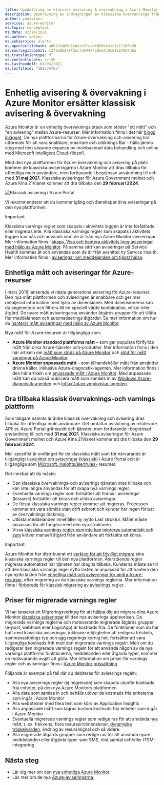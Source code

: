 ```yaml
---
title: Uppdatering av klassisk avisering & övervakning i Azure Monitor
description: Beskrivning av indragningen av klassiska övervaknings tjänster och funktioner, tidigare visas i Azure Portal under aviseringar (klassisk).
author: yanivlavi
services: azure-monitor
ms.topic: conceptual
ms.date: 02/14/2021
ms.author: yalavi
ms.subservice: alerts
ms.openlocfilehash: a862e54b5e1eddce5fcabf050eba1cfa1f103e30
ms.sourcegitcommit: c27a20b278f2ac758447418ea4c8c61e27927d6a
ms.translationtype: MT
ms.contentlocale: sv-SE
ms.lasthandoff: 03/03/2021
ms.locfileid: "101734765"
---
```

# <a name="unified-alerting--monitoring-in-azure-monitor-replaces-classic-alerting--monitoring"></a>Enhetlig avisering & övervakning i Azure Monitor ersätter klassisk avisering & övervakning

Azure Monitor är en enhetlig övervaknings stack som stöder "ett mått" och "en avisering" mellan Azure-resurser. Mer information finns i det här [blogg inlägget](https://azure.microsoft.com/blog/new-full-stack-monitoring-capabilities-in-azure-monitor/). De nya plattformarna för Azure-övervakning och-avisering har utformats för att vara snabbare, smartare och utöknings Bar – hålla jämna steg med den växande expanse av molnbaserad data behandling och online med Microsoft Intelligent Cloud-filosofi.

Med den nya plattformen för Azure-övervakning och avisering på plats kommer de klassiska aviseringarna i Azure Monitor att dras tillbaka för offentliga moln användare, men fortfarande i begränsad användning till och med **31 maj 2021**. Klassiska aviseringar för Azure Government molnet och Azure Kina 21Vianet kommer att dra tillbaka den **29 februari 2024**.

 ![Klassisk avisering i Azure Portal](media/monitoring-classic-retirement/monitor-alert-screen2.png) 

Vi rekommenderar att du kommer igång och återskapar dina aviseringar på den nya plattformen.

> [!IMPORTANT]
> Klassiska varnings regler som skapats i aktivitets loggen är inte föråldrade eller migreras inte. Alla klassiska varnings regler som skapats i aktivitets loggen kan nås och används som de är från nya Azure Monitor-aviseringar. Mer information finns i [skapa, Visa och hantera aktivitets logg aviseringar med hjälp av Azure Monitor](./alerts-activity-log.md). På samma sätt kan aviseringar på Service Health kommas åt och användas som de är från avsnittet ny Service Health. Mer information finns i [aviseringar om meddelanden om tjänst hälsa](../../service-health/alerts-activity-log-service-notifications-portal.md).

## <a name="unified-metrics-and-alerts-for-azure-resources"></a>Enhetliga mått och aviseringar för Azure-resurser

I mars 2018 lanserade vi nästa generations avisering för Azure-resurser. Den nya mått plattformen och aviseringen är snabbare och ger mer detaljerad information med hjälp av dimensioner. Med dimensionerna kan du segmentera och filtrera till en speciell värde kombination, villkor eller åtgärd. De nyare mått aviseringarna använder åtgärds grupper för att tillåta fler meddelanden och automatiserings åtgärder. Se mer information om hur du [hanterar mått aviseringar med hjälp av Azure Monitor](./alerts-metric.md).

Nya mått för Azure-resurser är tillgängliga som:

- **Azure Monitor standard plattforms mått** – som ger populära förifyllda mått från olika Azure-tjänster och-produkter. Mer information finns i den här artikeln om [mått som stöds på Azure Monitor](./alerts-metric-near-real-time.md#metrics-and-dimensions-supported) och [stöd för mått varningar på Azure Monitor](./alerts-metric-overview.md#supported-resource-types-for-metric-alerts).
- **Azure Monitor anpassade mått** – som tillhandahåller mått från användar drivna källor, inklusive Azure-diagnostik-agenten. Mer information finns i den här artikeln om [anpassade mått i Azure Monitor](../essentials/metrics-custom-overview.md). Med anpassade mått kan du också publicera mått som samlats in av [Windows Azure-diagnostik-agenten](../essentials/collect-custom-metrics-guestos-resource-manager-vm.md) och [InfluxDatain ympkvistar-agenten](../essentials/collect-custom-metrics-linux-telegraf.md).

## <a name="retirement-of-classic-monitoring-and-alerting-platform"></a>Dra tillbaka klassisk övervaknings-och varnings plattform

Som tidigare nämnts är äldre klassisk övervakning och avisering dras tillbaka för offentliga moln användare. Det omfattar avslutning av relaterade API: er, Azure Portal gränssnitt och tjänster, men fortfarande i begränsad användning till och med **31 maj 2021**. Klassiska aviseringar för Azure Government molnet och Azure Kina 21Vianet kommer att dra tillbaka den **29 februari 2024**.

Mer specifikt är omfånget för de klassiska mått som för närvarande är tillgängligt i [avsnittet om aviseringar (klassisk)](./alerts-classic.overview.md) i Azure Portal och är tillgängliga som [Microsoft. Insights/alertrules-](/rest/api/monitor/alertrules) resurser.

Det innebär att du måste:

- Den klassiska övervaknings-och aviserings tjänsten dras tillbaka och kan inte längre användas för att skapa nya varnings regler.
- Eventuella varnings regler som fortsätter att finnas i aviseringar (klassisk) fortsätter att köras och utlösa aviseringar.
- De flesta klassiska varnings regler kommer att migreras. Processen kommer att vara sömlös utan drift avbrott och kunder har ingen förlust av övervaknings täckning.
- Utlösta meddelanden innehåller ny nytto Last struktur. Målet måste anpassas för att fungera med den nya strukturen.
- Vissa [klassiska varnings regler som inte kan migreras automatiskt och som](alerts-understand-migration.md#manually-migrating-classic-alerts-to-newer-alerts) kräver manuell åtgärd från användare att fortsätta att köras.

> [!IMPORTANT]
> Azure Monitor har distribuerat ett [verktyg för att frivilligt migrera](alerts-using-migration-tool.md) sina klassiska varnings regler till den nya plattformen. Återstående regler migreras automatiskt när tjänsten har dragits tillbaka. Kunderna måste se till att den klassiska varnings regel nytto lasten är anpassad för att hantera den nya nytto lasten från [enhetliga mått och aviseringar för andra Azure-resurser](#unified-metrics-and-alerts-for-azure-resources), efter migrering av de klassiska varnings reglerna. Mer information finns i [förbereda för klassisk migrering av aviserings regler](alerts-prepare-migration.md).

## <a name="pricing-for-migrated-alert-rules"></a>Priser för migrerade varnings regler

Vi har lanserat ett Migreringsverktyg för att hjälpa dig att migrera dina Azure Monitor [klassiska aviseringar](./alerts-classic.overview.md) till den nya aviserings upplevelsen. De migrerade varnings reglerna och motsvarande migrerade åtgärds grupper (e-post, webhook eller LogicApp) är kostnads fria. De funktioner som du har haft med klassiska aviseringar, inklusive möjligheten att redigera tröskeln, sammansättnings typ och agg regerings kornig het, fortsätter att vara tillgängliga kostnads fritt med den migrerade varnings regeln. Men om du redigerar den migrerade varnings regeln för att använda någon av de nya varnings plattforms funktionerna, meddelanden eller åtgärds typer, kommer en motsvarande avgift att gälla. Mer information om priser för varnings regler och aviseringar finns i [Azure Monitor prissättning](https://azure.microsoft.com/pricing/details/monitor/).

Följande är exempel på fall där du debiteras för aviserings regeln:

- Alla nya aviserings regler (ej migrerade) som skapats utanför kostnads fria enheter, på den nya Azure Monitors plattformen
- Alla data som samlas in och behålls utöver de kostnads fria enheterna som ingår i Azure Monitor
- Alla webbtester med flera test som körs av Application Insights
- Alla anpassade mått som lagras bortom kostnads fria enheter som ingår i Azure Monitor
- Eventuella migrerade varnings regler som redige ras för att använda nya mått, t. ex. frekvens, flera resurser/dimensioner, [dynamiska tröskelvärden](../alerts/alerts-dynamic-thresholds.md), ändring av resurs/signal och så vidare.
- Alla migrerade åtgärds grupper som redige ras för att använda nyare meddelanden eller åtgärds typer som SMS, röst samtal och/eller ITSM-integrering.

## <a name="next-steps"></a>Nästa steg

* Lär dig mer om den [nya enhetliga Azure Monitor](../overview.md).
* Läs mer om de nya [Azure-aviseringarna](./alerts-overview.md).